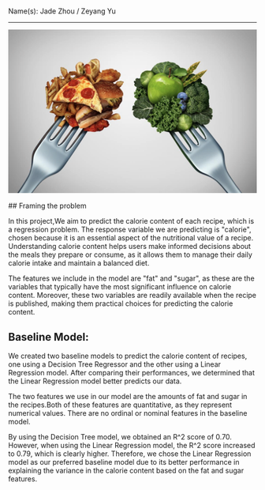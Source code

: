 #

Name(s): Jade Zhou / Zeyang Yu


---
<p align="center">
  <img src="food.JPG" width="550" title="hover text">
</p>
## Framing the problem

In this project,We aim to predict the calorie content of each recipe, which is a regression problem. The response variable we are predicting is "calorie", chosen because it is an essential aspect of the nutritional value of a recipe. Understanding calorie content helps users make informed decisions about the meals they prepare or consume, as it allows them to manage their daily calorie intake and maintain a balanced diet.

The features we include in the model are "fat" and "sugar", as these are the variables that typically have the most significant influence on calorie content. Moreover, these two variables are readily available when the recipe is published, making them practical choices for predicting the calorie content.

##  Baseline Model:

We created two baseline models to predict the calorie content of recipes, one using a Decision Tree Regressor and the other using a Linear Regression model. After comparing their performances, we determined that the Linear Regression model better predicts our data.

The two features we use in our model are the amounts of fat and sugar in the recipes.Both of these features are quantitative, as they represent numerical values. There are no ordinal or nominal features in the baseline model.

By using the Decision Tree model, we obtained an R^2 score of 0.70. However, when using the Linear Regression model, the R^2 score increased to 0.79, which is clearly higher. Therefore, we chose the Linear Regression model as our preferred baseline model due to its better performance in explaining the variance in the calorie content based on the fat and sugar features.
